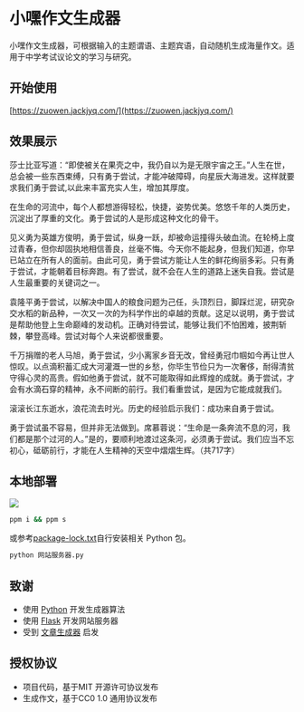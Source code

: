 # 小嘿作文生成器

小嘿作文生成器，可根据输入的主题谓语、主题宾语，自动随机生成海量作文。适用于中学考试议论文的学习与研究。

## 开始使用

[https://zuowen.jackjyq.com/](https://zuowen.jackjyq.com/)

## 效果展示

>> 

莎士比亚写道：“即使被关在果壳之中，我仍自以为是无限宇宙之王。”人生在世，总会被一些东西束缚，只有勇于尝试，才能冲破障碍，向星辰大海进发。这样就要求我们勇于尝试,以此来丰富充实人生，增加其厚度。

在生命的河流中，每个人都想游得轻松，快捷，姿势优美。悠悠千年的人类历史，沉淀出了厚重的文化。勇于尝试的人是形成这种文化的骨干。

见义勇为英雄方俊明，勇于尝试，纵身一跃，却被命运撞得头破血流。在轮椅上度过青春，但你却固执地相信善良，丝毫不悔。今天你不能起身，但我们知道，你早已站立在所有人的面前。由此可见，勇于尝试方能让人生的鲜花绚丽多彩。只有勇于尝试，才能朝着目标奔跑。有了尝试，就不会在人生的道路上迷失自我。尝试是人生最重要的关键词之一。

袁隆平勇于尝试，以解决中国人的粮食问题为己任，头顶烈日，脚踩烂泥，研究杂交水稻的新品种，一次又一次的为科学作出的卓越的贡献。这足以说明，勇于尝试是帮助他登上生命巅峰的发动机。正确对待尝试，能够让我们不怕困难，披荆斩棘，攀登高峰。尝试对每个人来说都很重要。

千万捐赠的老人马旭，勇于尝试，少小离家乡音无改，曾经勇冠巾帼如今再让世人惊叹。以点滴积蓄汇成大河灌溉一世的乡愁，你毕生节俭只为一次奢侈，耐得清贫守得心灵的高贵。假如他勇于尝试，就不可能取得如此辉煌的成就。勇于尝试，才会有水滴石穿的精神，永不间断的前行。我们看重尝试，是因为它能成就我们。

滚滚长江东逝水，浪花流去时光。历史的经验启示我们：成功来自勇于尝试。

勇于尝试虽不容易，但并非无法做到。席慕蓉说：“生命是一条奔流不息的河，我们都是那个过河的人。”是的，要顺利地渡过这条河，必须勇于尝试。我们应当不忘初心，砥砺前行，才能在人生精神的天空中熠熠生辉。（共717字）

## 本地部署

[![](https://img.shields.io/badge/managed%20by-ppm-red)](http://ppm.jackjyq.com/)

```bash
ppm i && ppm s
```

或参考[package-lock.txt](./package-lock.txt)自行安装相关 Python 包。
```bash
python 网站服务器.py
```

## 致谢

- 使用 [Python](https://www.python.org/) 开发生成器算法
- 使用 [Flask](https://flask.palletsprojects.com/en/1.1.x/) 开发网站服务器
- 受到 [文章生成器](https://github.com/suulnnka/BullshitGenerator) 启发

## 授权协议

- 项目代码，基于MIT 开源许可协议发布
- 生成作文，基于CC0 1.0 通用协议发布
